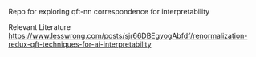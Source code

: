 Repo for exploring qft-nn correspondence for interpretability

Relevant Literature
https://www.lesswrong.com/posts/sjr66DBEgyogAbfdf/renormalization-redux-qft-techniques-for-ai-interpretability